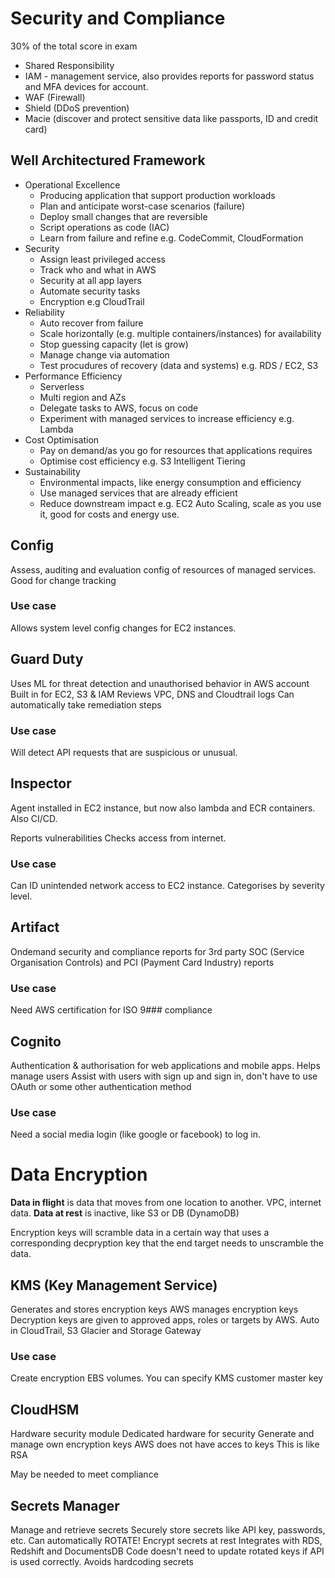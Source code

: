 # Security and Compliance
30% of the total score in exam

 - Shared Responsibility
 - IAM - management service, also provides reports for password status and MFA devices for account.
 - WAF (Firewall)
 - Shield (DDoS prevention)
 - Macie (discover and protect sensitive data like passports, ID and credit card)

## Well Architectured Framework
 - Operational Excellence
    - Producing application that support production workloads
    - Plan and anticipate worst-case scenarios (failure)
    - Deploy small changes that are reversible
    - Script operations as code (IAC)
    - Learn from failure and refine
    e.g. CodeCommit, CloudFormation
 - Security
    - Assign least privileged access
    - Track who and what in AWS
    - Security at all app layers
    - Automate security tasks
    - Encryption
    e.g CloudTrail
 - Reliability
    - Auto recover from failure
    - Scale horizontally (e.g. multiple containers/instances) for availability
    - Stop guessing capacity (let is grow)
    - Manage change via automation
    - Test procudures of recovery (data and systems)
    e.g. RDS / EC2, S3
 - Performance Efficiency
    - Serverless
    - Multi region and AZs
    - Delegate tasks to AWS, focus on code
    - Experiment with managed services to increase efficiency
    e.g. Lambda
 - Cost Optimisation
    - Pay on demand/as you go for resources that applications requires
    - Optimise cost efficiency
    e.g. S3 Intelligent Tiering
 - Sustainability
    - Environmental impacts, like energy consumption and efficiency
    - Use managed services that are already efficient
    - Reduce downstream impact
    e.g. EC2 Auto Scaling, scale as you use it, good for costs and energy use.

## Config
Assess, auditing and evaluation config of resources of managed services. Good for change tracking

### Use case
Allows system level config changes for EC2 instances. 

## Guard Duty
Uses ML for threat detection and unauthorised behavior in AWS account
Built in for EC2, S3 & IAM
Reviews VPC, DNS and Cloudtrail logs
Can automatically take remediation steps

### Use case
Will detect API requests that are suspicious or unusual.

## Inspector
Agent installed in EC2 instance, but now also lambda and ECR containers. Also CI/CD.

Reports vulnerabilities
Checks access from internet.

### Use case
Can ID unintended network access to EC2 instance. Categorises by severity level.

## Artifact
Ondemand security and compliance reports for 3rd party
SOC (Service Organisation Controls) and PCI (Payment Card Industry) reports

### Use case
Need AWS certification for ISO 9### compliance

## Cognito
Authentication & authorisation for web applications and mobile apps.
Helps manage users
Assist with users with sign up and sign in, don't have to use OAuth or some other authentication method

### Use case
Need a social media login (like google or facebook) to log in.

# Data Encryption
__Data in flight__ is data that moves from one location to another. VPC, internet data.
__Data at rest__ is inactive, like S3 or DB (DynamoDB)

Encryption keys will scramble data in a certain way that uses a corresponding decpryption key that the end target needs to unscramble the data.

## KMS (Key Management Service)
Generates and stores encryption keys
AWS manages encryption keys
Decryption keys are given to approved apps, roles or targets by AWS.
Auto in CloudTrail, S3 Glacier and Storage Gateway

### Use case
Create encryption EBS volumes. You can specify KMS customer master key

## CloudHSM
Hardware security module
Dedicated hardware for security
Generate and manage own encryption keys
AWS does not have acces to keys
This is like RSA

May be needed to meet compliance

## Secrets Manager
Manage and retrieve secrets
Securely store secrets like API key, passwords, etc.
Can automatically ROTATE!
Encrypt secrets at rest
Integrates with RDS, Redshift and DocumentsDB
Code doesn't need to update rotated keys if API is used correctly.
Avoids hardcoding secrets

